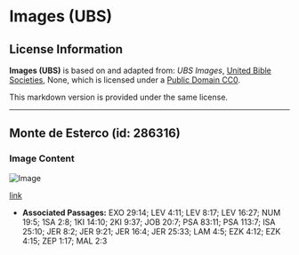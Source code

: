 # Images (UBS)

## License Information

**Images (UBS)** is based on and adapted from: _UBS Images_, [United Bible Societies](https://unitedbiblesocieties.org/), None, which is licensed under a [Public Domain CC0](https://creativecommons.org/public-domain/cc0/).

This markdown version is provided under the same license.



--------------------------------

## Monte de Esterco (id: 286316)

### Image Content

![Image](https://cdn.aquifer.bible/aquifer-content/resources/Media/WEB-0618_manure_heap.jpg)

[link](https://cdn.aquifer.bible/aquifer-content/resources/Media/WEB-0618_manure_heap.jpg)

* **Associated Passages:** EXO 29:14; LEV 4:11; LEV 8:17; LEV 16:27; NUM 19:5; 1SA 2:8; 1KI 14:10; 2KI 9:37; JOB 20:7; PSA 83:11; PSA 113:7; ISA 25:10; JER 8:2; JER 9:21; JER 16:4; JER 25:33; LAM 4:5; EZK 4:12; EZK 4:15; ZEP 1:17; MAL 2:3

